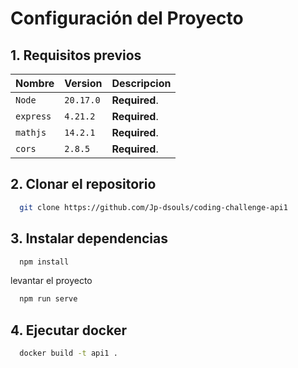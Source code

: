 # Configuración del Proyecto

## 1. Requisitos previos



| Nombre | Version    | Descripcion                |
| :-------- | :------- | :------------------------- |
| `Node` | `20.17.0` | **Required**. |
| `express` | `4.21.2` | **Required**. |
| `mathjs` | `14.2.1` | **Required**. |
| `cors` | `2.8.5` | **Required**. |

## 2. Clonar el repositorio

```bash
  git clone https://github.com/Jp-dsouls/coding-challenge-api1
```


## 3. Instalar dependencias


```bash
  npm install
```

levantar el proyecto

```bash
  npm run serve
```

## 4. Ejecutar docker

```bash
  docker build -t api1 .
```